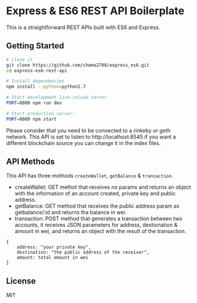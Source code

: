 Express & ES6 REST API Boilerplate
==================================

This is a straightforward REST APIs built with ES6 and Express.

Getting Started
---------------

```sh
# clone it
git clone https://github.com/chema2708/express_es6.git
cd express-es6-rest-api

# Install dependencies
npm install --python=python2.7

# Start development live-reload server
PORT=8080 npm run dev

# Start production server:
PORT=8080 npm start
```

Please consider that you need to be connected to a rinkeby or geth network. This API is set to listen to http://localhost:8545 if you want a different blockchain source you can change it in the index files.

API Methods
------------

This API has three mothods `createWallet`, `getBalance` & `transaction`.

- createWallet: GET methot that receives no params and returns an object with the information of an account created, private key and public address.
- getBalance: GET method that receives the public address param as getbalance/:id and returns tha balance in wei.
- transaction: POST method that generates a transaction between two accounts, it receives JSON parameters for address, destionation & amount in wei, and returns an object with the result of the transaction.

```
{
	address: "your private key",
	destination: "the public address of the receiver",
	amount: total amount in wei
}

```

License
-------

MIT
